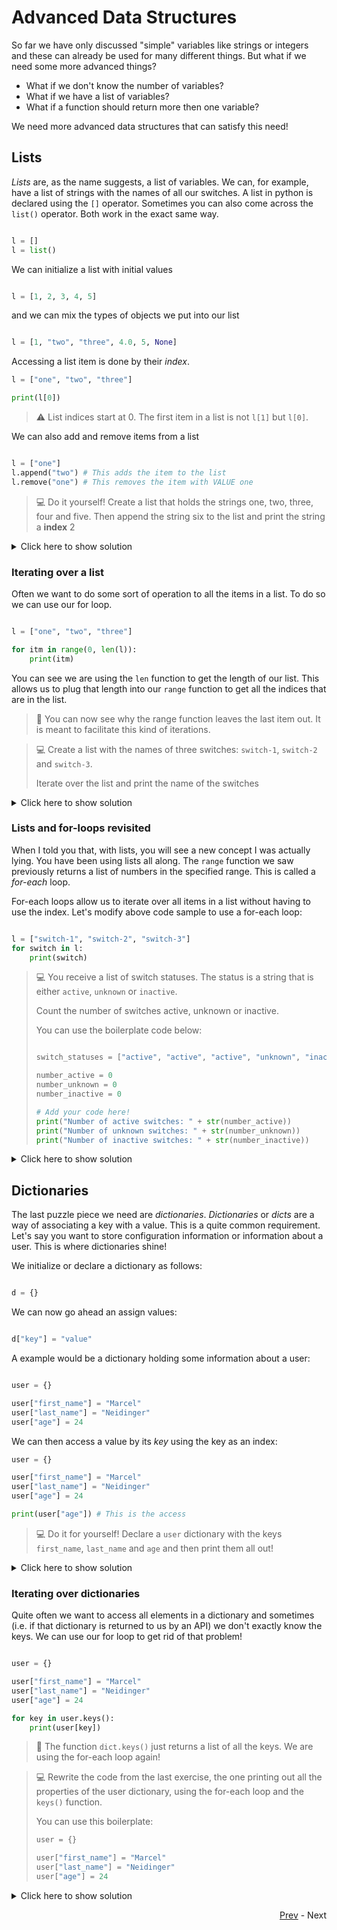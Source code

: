 # Advanced Data Structures
So far we have only discussed "simple" variables like strings or integers and these can already be used for many different things. But what if we need some more advanced things? 

* What if we don't know the number of variables? 
* What if we have a list of variables?
* What if a function should return more then one variable? 

We need more advanced data structures that can satisfy this need! 

## Lists

*Lists* are, as the name suggests, a list of variables. We can, for example, have a list of strings with the names of all our switches. A list in python is declared using the `[]` operator. Sometimes you can also come across the `list()` operator. Both work in the exact same way.

```python

l = []
l = list()
```

We can initialize a list with initial values 

```python

l = [1, 2, 3, 4, 5]
```

and we can mix the types of objects we put into our list

```python

l = [1, "two", "three", 4.0, 5, None]
```

Accessing a list item is done by their *index*.

```python
l = ["one", "two", "three"]

print(l[0])
```

> :warning: List indices start at 0. The first item in a list is not `l[1]` but `l[0]`.

We can also add and remove items from a list

```python

l = ["one"]
l.append("two") # This adds the item to the list
l.remove("one") # This removes the item with VALUE one
```

> :computer: Do it yourself! Create a list that holds the strings one, two, three, four and five. Then append the string six to the list and print the string a **index** 2

<details>
  <summary>Click here to show solution</summary>
  
  ```python3
  l = ["one", "two", "three", "four", "five"]
  l.append("six")
  print(l[2])
  ```
</details>

### Iterating over a list

Often we want to do some sort of operation to all the items in a list. To do so we can use our for loop. 

```python

l = ["one", "two", "three"]

for itm in range(0, len(l)):
    print(itm)
```

You can see we are using the `len` function to get the length of our list. This allows us to plug that length into our `range` function to get all the indices that are in the list. 

> :wrench: You can now see why the range function leaves the last item out. It is meant to facilitate this kind of iterations.

> :computer: Create a list with the names of three switches: `switch-1`, `switch-2` and `switch-3`. 
> 
> Iterate over the list and print the name of the switches

<details>
  <summary>Click here to show solution</summary>
  
  ```python
  l = ["switch-1", "switch-2", "switch-3"]
  for i in range(0, len(l)):
    print(l[i])
  ```
</details>

### Lists and for-loops revisited
When I told you that, with lists, you will see a new concept I was actually lying. You have been using lists all along. The `range` function we saw previously returns a list of numbers in the specified range. This is called a *for-each* loop. 

For-each loops allow us to iterate over all items in a list without having to use the index. Let's modify above code sample to use a for-each loop:

```python

l = ["switch-1", "switch-2", "switch-3"]
for switch in l:
    print(switch)
```

> :computer: You receive a list of switch statuses. The status is a string that is either `active`, `unknown` or `inactive`. 
> 
> Count the number of switches active, unknown or inactive.
> 
> You can use the boilerplate code below:
> 
> ```python
> 
> switch_statuses = ["active", "active", "active", "unknown", "inactive"]
> 
> number_active = 0
> number_unknown = 0
> number_inactive = 0
> 
> # Add your code here!
> print("Number of active switches: " + str(number_active))
> print("Number of unknown switches: " + str(number_unknown))
> print("Number of inactive switches: " + str(number_inactive))
> ```

<details>
  <summary>Click here to show solution</summary>
  
  ```python
  
  switch_statuses = ["active", "active", "active", "unknown", "inactive"]
  
  number_active = 0
  number_unknown = 0
  number_inactive = 0

  # Add your code here!
  for status in switch_statuses:
    if status == "active":
        number_active += 1
    elif status == "inactive":
        number_inactive += 1
    elif status == "unknown":
        number_unknown += 1

  print("Number of active switches: " + str(number_active))
  print("Number of unknown switches: " + str(number_unknown))
  print("Number of inactive switches: " + str(number_inactive))
  ```
</details>

## Dictionaries

The last puzzle piece we need are *dictionaries*. *Dictionaries* or *dicts* are a way of associating a key with a value. This is a quite common requirement. Let's say you want to store configuration information or information about a user. This is where dictionaries shine!

We initialize or declare a dictionary as follows:

```python

d = {}
```

We can now go ahead an assign values:

```python

d["key"] = "value"
```

A example would be a dictionary holding some information about a user:

```python 

user = {}

user["first_name"] = "Marcel"
user["last_name"] = "Neidinger"
user["age"] = 24
```

We can then access a value by its *key* using the key as an index:

```python
user = {}

user["first_name"] = "Marcel"
user["last_name"] = "Neidinger"
user["age"] = 24

print(user["age"]) # This is the access
```

> :computer: Do it for yourself! Declare a `user` dictionary with the keys `first_name`, `last_name` and `age` and then print them all out!

<details>
  <summary>Click here to show solution</summary>
  
  ```python
  
  user = {}

  user["first_name"] = "Marcel"
  user["last_name"] = "Neidinger"
  user["age"] = 24
  
  print(user["first_name"])
  print(user["last_name"])
  print(user["age"])
  ```

</details>

### Iterating over dictionaries

Quite often we want to access all elements in a dictionary and sometimes (i.e. if that dictionary is returned to us by an API) we don't exactly know the keys. We can use our for loop to get rid of that problem!

```python

user = {}

user["first_name"] = "Marcel"
user["last_name"] = "Neidinger"
user["age"] = 24

for key in user.keys():
    print(user[key])
```

> :wrench: The function `dict.keys()` just returns a list of all the keys. We are using the for-each loop again!

> :computer: Rewrite the code from the last exercise, the one printing out all the properties of the user dictionary, using the for-each loop and the `keys()` function.
> 
> You can use this boilerplate: 
> 
> ```python
> user = {}
>
> user["first_name"] = "Marcel"
> user["last_name"] = "Neidinger"
> user["age"] = 24
> ```

<details>
  <summary>Click here to show solution</summary>
  
  ```python
  
  user = {}

  user["first_name"] = "Marcel"
  user["last_name"] = "Neidinger"
  user["age"] = 24
  
  for key in user.keys():
    print(user[key])
  ```

</details>
<div align="right">
   
   [Prev](functions.md) - Next
</div>